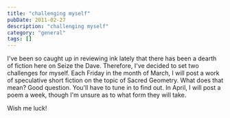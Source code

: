 ```yaml
---
title: "challenging myself"
pubDate: 2011-02-27
description: "challenging myself"
category: "general"
tags: []
---
```


I've been so caught up in reviewing ink lately that there has been a dearth of fiction here on Seize the Dave. Therefore, I've decided to set two challenges for myself. Each Friday in the month of March, I will post a work of speculative short fiction on the topic of Sacred Geometry. What does that mean? Good question. You'll have to tune in to find out. In April, I will post a poem a week, though I'm unsure as to what form they will take.

Wish me luck!
